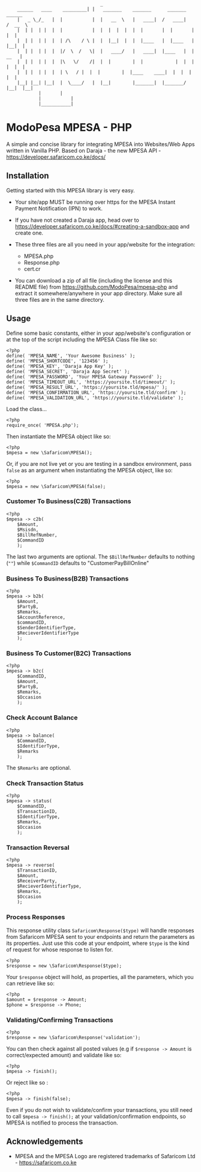                                        _
		______   ____    _________| |   _______	   _______      _______	   ______
		|   _ \_/_   | 	|           |  |   __  \   |   ____|  /   ____|   /  __  \
		|  | |  | |  | 	|           |  |  |  |  |  |  |       |  |       |  |  |
		|  | |  | |  | 	| /\	/ \ |  |  |__|  |  |  |____   |  |____   |  |__|  |
		|  | |  | |  | 	|/  \  /   \|  |   ____/   |   ____|  |____   |  |   __   |
		|  | |  | |  | 	|\   \/	   /|  |  |        |  |            |  |  |  |  |  |
		|  | |  | |  | 	| \	  / |  |  |        |  |____    ____|  |  |  |  |  |
		|__| |__| |__|	|  \____/   |  |__|        |_______|  |_______/  |__|  |__|
				|	    |
				|           |
				|___________|
						
# ModoPesa MPESA - PHP
A simple and concise library for integrating MPESA into Websites/Web Apps written in Vanilla PHP.
Based on Daraja - the new MPESA API - https://developer.safaricom.co.ke/docs/

## Installation
Getting started with this MPESA library is very easy.
* Your site/app MUST be running over https for the MPESA Instant Payment Notification (IPN) to work.
* If you have not created a Daraja app, head over to https://developer.safaricom.co.ke/docs/#creating-a-sandbox-app and create one.
* These three files are all you need in your app/website for the integration:

	* MPESA.php
	* Response.php
	* cert.cr

* You can download a zip of all file (including the license and this README file) from https://github.com/ModoPesa/mpesa-php and extract it somewhere/anywhere in your app directory. Make sure all three files are in the same directory.

## Usage
Define some basic constants, either in your app/website's configuration or at the top of the script including the MPESA Class file like so:

	<?php
	define( 'MPESA_NAME', 'Your Awesome Business' );
	define( 'MPESA_SHORTCODE', '123456' );
	define( 'MPESA_KEY', 'Daraja App Key' );
	define( 'MPESA_SECRET', 'Daraja App Secret' );
	define( 'MPESA_PASSWORD', 'Your MPESA Gateway Password' );
	define( 'MPESA_TIMEOUT_URL', 'https://yoursite.tld/timeout/' );
	define( 'MPESA_RESULT_URL', 'https://yoursite.tld/mpesa/' );
	define( 'MPESA_CONFIRMATION_URL', 'https://yoursite.tld/confirm' );
	define( 'MPESA_VALIDATION_URL', 'https://yoursite.tld/validate' );

Load the class...

	<?php
	require_once( 'MPESA.php');

Then instantiate the MPESA object like so:

	<?php
	$mpesa = new \Safaricom\MPESA();

Or, if you are not live yet or you are testing in a sandbox environment, pass `false` as an argument when instantiating the MPESA object, like so:

	<?php
	$mpesa = new \Safaricom\MPESA(false);

### Customer To Business(C2B) Transactions
	<?php
	$mpesa -> c2b( 
		$Amount, 
		$Msisdn, 
		$BillRefNumber, 
		$CommandID 
		);

The last two arguments are optional. The `$BillRefNumber` defaults to nothing (`""`) while `$CommandID` defaults to "CustomerPayBillOnline"

### Business To Business(B2B) Transactions
	<?php
	$mpesa -> b2b( 
		$Amount, 
		$PartyB, 
		$Remarks, 
		$AccountReference, 
		$commandID, 
		$SenderIdentifierType, 
		$RecieverIdentifierType 
		);

### Business To Customer(B2C) Transactions
	<?php
	$mpesa -> b2c( 
		$CommandID, 
		$Amount, 
		$PartyB, 
		$Remarks, 
		$Occasion 
		);

### Check Account Balance
	<?php
	$mpesa -> balance( 
		$CommandID, 
		$IdentifierType, 
		$Remarks 
		);

The `$Remarks` are optional.

### Check Transaction Status
	<?php
	$mpesa -> status( 
		$CommandID, 
		$TransactionID, 
		$IdentifierType, 
		$Remarks, 
		$Occasion 
		);

### Transaction Reversal
	<?php
	$mpesa -> reverse( 
		$TransactionID, 
		$Amount, 
		$ReceiverParty, 
		$RecieverIdentifierType, 
		$Remarks, 
		$Occasion 
		);

### Process Responses
This response utility class `Safaricom\Response($type)` will handle responses from Safaricom MPESA sent to your endpoints and return the parameters as its properties. Just use this code at your endpoint, where `$type` is the kind of request for whose response to listen for. 

	<?php
	$response = new \Safaricom\Response($type);

Your `$response` object will hold, as properties, all the parameters, which you can retrieve like so:

	<?php
	$amount = $response -> Amount;
	$phone = $response -> Phone;

### Validating/Confirming Transactions
	<?php
	$response = new \Safaricom\Response('validation');
	
You can then check against all posted values (e.g if `$response -> Amount` is correct/expected amount) and validate like so:

	<?php
	$mpesa -> finish();

Or reject like so :

	<?php
	$mpesa -> finish(false);

Even if you do not wish to validate/confirm your transactions, you still need to call `$mpesa -> finish();` at your validation/confirmation endpoints, so MPESA is notified to process the transaction.

## Acknowledgements
* MPESA and the MPESA Logo are registered trademarks of Safaricom Ltd - https://safaricom.co.ke